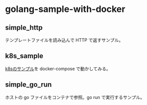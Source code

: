 # golang-sample-with-docker

## simple_http

テンプレートファイルを読み込んで HTTP で返すサンプル。

## k8s_sample

[k8sのサンプル](https://github.com/GoogleCloudPlatform/kubernetes-engine-samples/tree/master/hello-app)を docker-compose で動かしてみる。

## simple_go_run

ホストの go ファイルをコンテナで参照。go run で実行するサンプル。
